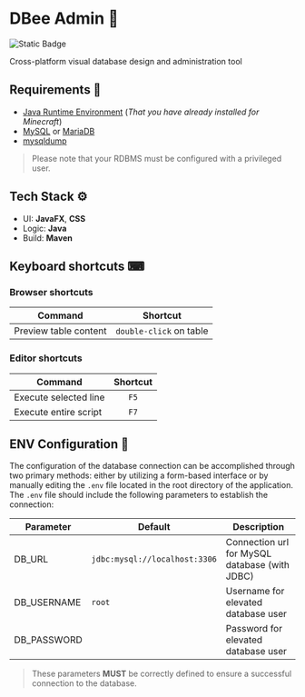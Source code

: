 # DBee Admin 🐝
![Static Badge](https://img.shields.io/badge/Latest-0.1.0--SNAPSHOT-gold?style=flat)

Cross-platform visual database design and administration tool

## Requirements 📝
+ [Java Runtime Environment](https://www.java.com/en/download/manual.jsp) (*That you have already installed for Minecraft*)
+ [MySQL](https://www.mysql.com/) or [MariaDB](https://mariadb.org/)
+ [mysqldump](https://dev.mysql.com/doc/refman/8.4/en/mysqldump.html)

> Please note that your RDBMS must be configured with a privileged user.

## Tech Stack ⚙️
+ UI: **JavaFX**, **CSS** 
+ Logic: **Java**
+ Build: **Maven**

## Keyboard shortcuts ⌨

### Browser shortcuts️
| Command               |         Shortcut         |
|-----------------------|:------------------------:|
| Preview table content | `double-click` on table  |

### Editor shortcuts
| Command               | Shortcut |
|-----------------------|:--------:|
| Execute selected line |   `F5`   |
| Execute entire script |   `F7`   |

## ENV Configuration 💾
The configuration of the database connection can be accomplished through two primary methods: either by utilizing a form-based interface or by manually editing the `.env` file located in the root directory of the application. The `.env` file should include the following parameters to establish the connection:

| Parameter   | Default                       | Description                                   |
|-------------|-------------------------------|-----------------------------------------------|
| DB_URL      | `jdbc:mysql://localhost:3306` | Connection url for MySQL database (with JDBC) |
| DB_USERNAME | `root`                        | Username for elevated database user           |
| DB_PASSWORD |                               | Password for elevated database user           |

> These parameters **MUST** be correctly defined to ensure a successful connection to the database.
